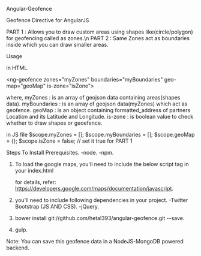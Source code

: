 Angular-Geofence

Geofence Directive for AngularJS

PART 1 : Allows you to draw custom areas using shapes like(circle/polygon) for geofencing called as zones.\n
PART 2 : Same Zones act as boundaries inside which you can draw smaller areas.

Usage

in HTML.

\<ng-geofence zones="myZones" boundaries="myBoundaries" geo-map="geoMap" is-zone="isZone"></ng-geofence>

where,
myZones : is an array of geojson data containing areas(shapes data).
myBoundaries : is an array of geojson data(myZones) which act as geofence.
geoMap : is an object containing formatted_address of partners Location and its Latitude and Longitude.
is-zone : is boolean value to check whether to draw shapes or geoefence.

in JS file
$scope.myZones = [];
$scope.myBoundaries = [];
$scope.geoMap = {};
$scope.isZone = false; // set it true for PART 1

Steps To Install
Prerequisites.
	-node.
	-npm.

1) To load the google maps, you'll need to include the below script tag in your index.html
	<script src="https://maps.googleapis.com/maps/api/js?key=YOUR_API_KEY&libraries=drawing,places"></script>
	for details, refer: https://developers.google.com/maps/documentation/javascript.

2) you'll need to include following dependencies in your project.
	-Twitter Bootstrap (JS AND CSS).
	-jQuery.

3) bower install git://github.com/hetal393/angular-geofence.git --save.

4) gulp.


Note: You can save this geofence data in a NodeJS-MongoDB powered backend.
